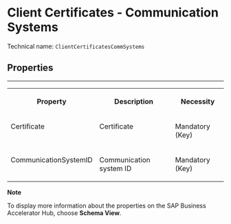 <!-- loio1a54ade10cdd4ac086b827a221da8be1 -->

# Client Certificates - Communication Systems



Technical name: `ClientCertificatesCommSystems` 



<a name="loio1a54ade10cdd4ac086b827a221da8be1__section_Properties_ClientCertificatesCommSystems"/>

## Properties

****


<table>
<tr>
<th valign="top">

Property

</th>
<th valign="top">

Description

</th>
<th valign="top">

Necessity

</th>
</tr>
<tr>
<td valign="top">

Certificate

</td>
<td valign="top">

Certificate

</td>
<td valign="top">

Mandatory \(Key\)

</td>
</tr>
<tr>
<td valign="top">

CommunicationSystemID

</td>
<td valign="top">

Communication system ID

</td>
<td valign="top">

Mandatory \(Key\)

</td>
</tr>
</table>



**Note**

To display more information about the properties on the SAP Business Accelerator Hub, choose **Schema View**.

